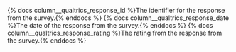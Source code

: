 {% docs column__qualtrics_response_id %}The identifier for the response from the survey.{% enddocs %}
{% docs column__qualtrics_response_date %}The date of the response from the survey.{% enddocs %}
{% docs column__qualtrics_response_rating %}The rating from the response from the survey.{% enddocs %}

